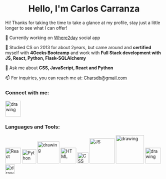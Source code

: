 # <h1 align="center"> Hello, I'm Carlos Carranza </h1>

Hi!  Thanks for taking the time to take a glance at my profile, stay just a little longer to see what I can offer!

🔭 Currently working on [Where2day](https://github.com/Charlytoc/where2day) social app 

🌱 Studied CS on 2013 for about 2years, but came around and **certified** myself with **4Geeks Bootcamp** and work with **Full Stack development with JS, React, Python, Flask-SQLAlchemy**

💬 Ask me about **CSS, JavaScript, React and Python**

📫 For inquiries, you can reach me at: Charsdb@gmail.com


### Connect with me: 

[<img src="https://cdn-icons-png.flaticon.com/512/174/174857.png" alt="drawing" width="50"/>](https://www.linkedin.com/in/carlos-carranza-249604166/)

### Languages and Tools: 
<img src="https://upload.wikimedia.org/wikipedia/commons/thumb/a/a7/React-icon.svg/2300px-React-icon.svg.png" alt="React" width="50"/>
<img src="https://upload.wikimedia.org/wikipedia/commons/thumb/c/c3/Python-logo-notext.svg/1869px-Python-logo-notext.svg.png
" alt="Python" width="45"/>
<img src="https://cdn.freebiesupply.com/logos/thumbs/2x/flask-logo.png" alt="drawing" width="70"/>
<img src="https://upload.wikimedia.org/wikipedia/commons/thumb/6/61/HTML5_logo_and_wordmark.svg/512px-HTML5_logo_and_wordmark.svg.png" alt="HTML" width="50"/>
<img src="https://upload.wikimedia.org/wikipedia/commons/thumb/d/d5/CSS3_logo_and_wordmark.svg/1452px-CSS3_logo_and_wordmark.svg.png" alt="CSS" width="35"/>
<img src="https://www.freepnglogos.com/uploads/javascript-png/javascript-logo-transparent-logo-javascript-images-3.png" alt="JS" width="80"/>
<img src="https://upload.wikimedia.org/wikipedia/commons/8/87/Sql_data_base_with_logo.png" alt="drawing" width="90"/>
<img src="https://uxwing.com/wp-content/themes/uxwing/download/brands-and-social-media/postman-icon.png" alt="drawing" width="50"/>
<img src="https://cdn.freebiesupply.com/logos/large/2x/figma-1-logo-png-transparent.png" alt="drawing" width="30"/>

